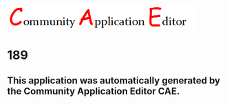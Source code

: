 ![CAE](https://github.com/CAETESTRWTH/CAE-Deployment-Temp/blob/master/img/logo.png)  

189
===================


This application was automatically generated by the Community Application Editor CAE.  
---------------
